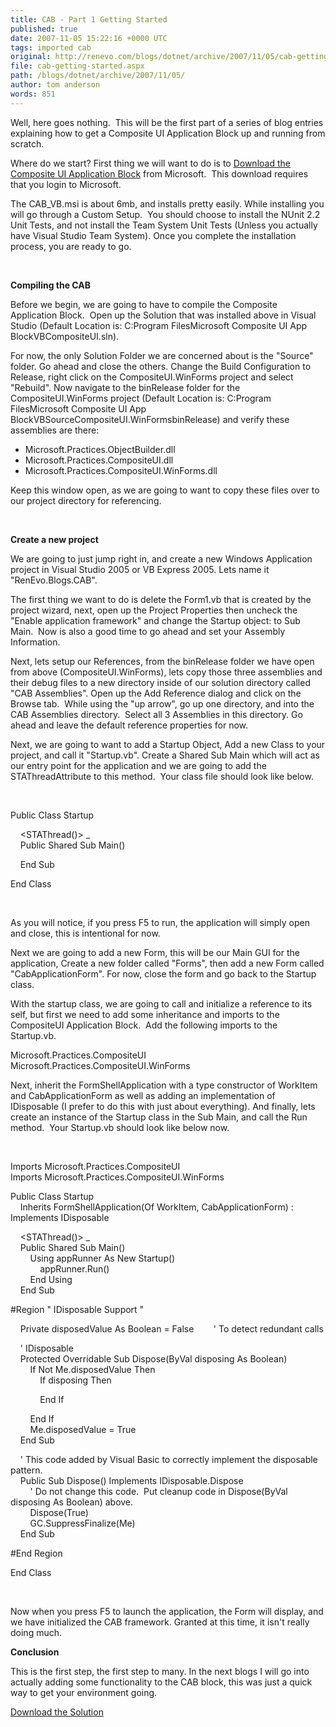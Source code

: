 ```yaml
---
title: CAB - Part 1 Getting Started
published: true
date: 2007-11-05 15:22:16 +0000 UTC
tags: imported cab
original: http://renevo.com/blogs/dotnet/archive/2007/11/05/cab-getting-started.aspx
file: cab-getting-started.aspx
path: /blogs/dotnet/archive/2007/11/05/
author: tom anderson
words: 851
---
```

Well, here goes nothing.  This will be the first part of a series of blog entries explaining how to get a Composite UI Application Block up and running from scratch.

Where do we start? First thing we will want to do is to [Download the Composite UI Application Block][1] from Microsoft.  This download requires that you login to Microsoft.

The CAB_VB.msi is about 6mb, and installs pretty easily. While installing you will go through a Custom Setup.  You should choose to install the NUnit 2.2 Unit Tests, and not install the Team System Unit Tests (Unless you actually have Visual Studio Team System). Once you complete the installation process, you are ready to go.

 

**Compiling the CAB**

Before we begin, we are going to have to compile the Composite Application Block.  Open up the Solution that was installed above in Visual Studio (Default Location is: C:Program FilesMicrosoft Composite UI App BlockVBCompositeUI.sln).

For now, the only Solution Folder we are concerned about is the "Source" folder. Go ahead and close the others. Change the Build Configuration to Release, right click on the CompositeUI.WinForms project and select "Rebuild". Now navigate to the binRelease folder for the CompositeUI.WinForms project (Default Location is: C:Program FilesMicrosoft Composite UI App BlockVBSourceCompositeUI.WinFormsbinRelease) and verify these assemblies are there:

* Microsoft.Practices.ObjectBuilder.dll 
* Microsoft.Practices.CompositeUI.dll 
* Microsoft.Practices.CompositeUI.WinForms.dll 

Keep this window open, as we are going to want to copy these files over to our project directory for referencing.

 

**Create a new project**

We are going to just jump right in, and create a new Windows Application project in Visual Studio 2005 or VB Express 2005. Lets name it "RenEvo.Blogs.CAB".

The first thing we want to do is delete the Form1.vb that is created by the project wizard, next, open up the Project Properties then uncheck the "Enable application framework" and change the Startup object: to Sub Main.  Now is also a good time to go ahead and set your Assembly Information.

Next, lets setup our References, from the binRelease folder we have open from above (CompositeUI.WinForms), lets copy those three assemblies and their debug files to a new directory inside of our solution directory called "CAB Assemblies". Open up the Add Reference dialog and click on the Browse tab.  While using the "up arrow", go up one directory, and into the CAB Assemblies directory.  Select all 3 Assemblies in this directory. Go ahead and leave the default reference properties for now.

Next, we are going to want to add a Startup Object, Add a new Class to your project, and call it "Startup.vb". Create a Shared Sub Main which will act as our entry point for the application and we are going to add the STAThreadAttribute to this method.  Your class file should look like below.

 

Public Class Startup 

    <STAThread()> _   
    Public Shared Sub Main() 

    End Sub 

End Class

 

As you will notice, if you press F5 to run, the application will simply open and close, this is intentional for now.

Next we are going to add a new Form, this will be our Main GUI for the application, Create a new folder called "Forms", then add a new Form called "CabApplicationForm". For now, close the form and go back to the Startup class.

With the startup class, we are going to call and initialize a reference to its self, but first we need to add some inheritance and imports to the CompositeUI Application Block.  Add the following imports to the Startup.vb.

Microsoft.Practices.CompositeUI   
Microsoft.Practices.CompositeUI.WinForms

Next, inherit the FormShellApplication with a type constructor of WorkItem and CabApplicationForm as well as adding an implementation of IDisposable (I prefer to do this with just about everything). And finally, lets create an instance of the Startup class in the Sub Main, and call the Run method.  Your Startup.vb should look like below now.

 

Imports Microsoft.Practices.CompositeUI   
Imports Microsoft.Practices.CompositeUI.WinForms 

Public Class Startup   
    Inherits FormShellApplication(Of WorkItem, CabApplicationForm) : Implements IDisposable 

    <STAThread()> _   
    Public Shared Sub Main()   
        Using appRunner As New Startup()   
            appRunner.Run()   
        End Using   
    End Sub 

#Region " IDisposable Support "

    Private disposedValue As Boolean = False        ' To detect redundant calls 

    ' IDisposable   
    Protected Overridable Sub Dispose(ByVal disposing As Boolean)   
        If Not Me.disposedValue Then   
            If disposing Then 

            End If 

        End If   
        Me.disposedValue = True   
    End Sub 

    ' This code added by Visual Basic to correctly implement the disposable pattern.   
    Public Sub Dispose() Implements IDisposable.Dispose   
        ' Do not change this code.  Put cleanup code in Dispose(ByVal disposing As Boolean) above.   
        Dispose(True)   
        GC.SuppressFinalize(Me)   
    End Sub 

#End Region 

End Class

 

Now when you press F5 to launch the application, the Form will display, and we have initialized the CAB framework. Granted at this time, it isn't really doing much.

**Conclusion**

This is the first step, the first step to many. In the next blogs I will go into actually adding some functionality to the CAB block, this was just a quick way to get your environment going.

[Download the Solution][2]



[1]: http://www.microsoft.com/downloads/details.aspx?familyid=B619276A-2E9E-47C6-8893-F8E5F88FD8DD&displaylang=en
[2]: http://www.renevo.com/files/folders/articles_vbnet/entry1582.aspx


